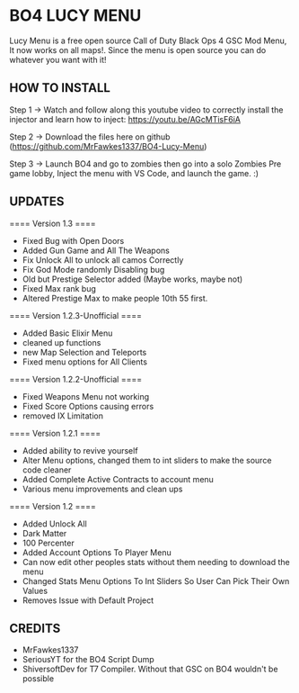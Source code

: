 # BO4 LUCY MENU
Lucy Menu is a free open source Call of Duty Black Ops 4 GSC Mod Menu, It now works on all maps!. Since the menu is open source you can do whatever you want with it!

## HOW TO INSTALL
Step 1 -> Watch and follow along this youtube video to correctly install the injector and learn how to inject: https://youtu.be/AGcMTisF6iA

Step 2 -> Download the files here on github (https://github.com/MrFawkes1337/BO4-Lucy-Menu)

Step 3 -> Launch BO4 and go to zombies then go into a solo Zombies Pre game lobby, Inject the menu with VS Code, and launch the game. :)



## UPDATES


==== Version 1.3 ====
 - Fixed Bug with Open Doors
 - Added Gun Game and All The Weapons
 - Fix Unlock All to unlock all camos Correctly
 - Fix God Mode randomly Disabling bug
 - Old but Prestige Selector added (Maybe works, maybe not)
 - Fixed Max rank bug
 - Altered Prestige Max to make people 10th 55 first.


==== Version 1.2.3-Unofficial ====
 - Added Basic Elixir Menu
 - cleaned up functions
 - new Map Selection and Teleports
 - Fixed menu options for All Clients

==== Version 1.2.2-Unofficial ====
 - Fixed Weapons Menu not working
 - Fixed Score Options causing errors
 - removed IX Limitation
 
==== Version 1.2.1 ====
 - Added ability to revive yourself
 - Alter Menu options, changed them to int sliders to make the source code cleaner
 - Added Complete Active Contracts to account menu
 - Various menu improvements and clean ups 

==== Version 1.2 ====
 - Added Unlock All
 - Dark Matter
 - 100 Percenter
 - Added Account Options To Player Menu
 - Can now edit other peoples stats without them needing to download the menu
 - Changed Stats Menu Options To Int Sliders So User Can Pick Their Own Values
 - Removes Issue with Default Project



## CREDITS
 - MrFawkes1337
 - SeriousYT for the BO4 Script Dump
 - ShiversoftDev for T7 Compiler. Without that GSC on BO4 wouldn't be possible
